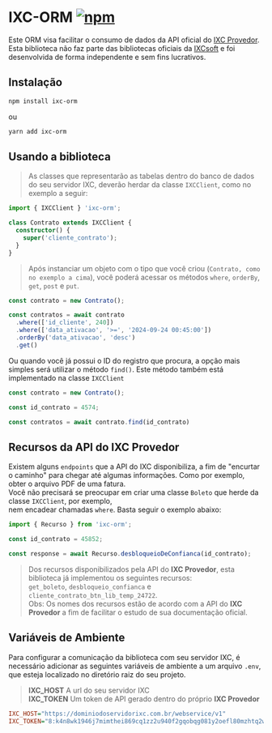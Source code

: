 # IXC-ORM [![npm](https://img.shields.io/npm/dt/ixc-orm.svg)](https://www.npmjs.com/package/ixc-orm)

Este ORM visa facilitar o consumo de dados da API oficial do [IXC Provedor](https://ixcsoft.com/ixc-provedor).\
Esta biblioteca não faz parte das bibliotecas oficiais da [IXCsoft](https://ixcsoft.com/) e foi desenvolvida de forma independente e sem fins lucrativos.



## Instalação

```bash
npm install ixc-orm
```
ou
```bash
yarn add ixc-orm
```



## Usando a biblioteca

> As classes que representarão as tabelas dentro do banco de dados do seu servidor IXC, deverão herdar da classe `IXCClient`, como no exemplo a seguir:

```typescript
import { IXCClient } 'ixc-orm';

class Contrato extends IXCClient {
  constructor() {
    super('cliente_contrato');
  }
}
```

> Após instanciar um objeto com o tipo que você criou (`Contrato, como no exemplo a cima`), você poderá acessar os métodos `where`, `orderBy`, `get`, `post` e `put`.

```typescript
const contrato = new Contrato();

const contratos = await contrato
  .where(['id_cliente', 240])
  .where(['data_ativacao', '>=', '2024-09-24 00:45:00'])
  .orderBy('data_ativacao', 'desc')
  .get()
```

Ou quando você já possui o ID do registro que procura, a opção mais simples será utilizar o método `find()`. Este método também está implementado na classe `IXCClient`

```typescript
const contrato = new Contrato();

const id_contrato = 4574;

const contratos = await contrato.find(id_contrato)
```



## Recursos da API do IXC Provedor

Existem alguns `endpoints` que a API do IXC disponibiliza, a fim de "encurtar o caminho" para chegar até algumas informações. Como por exemplo, obter o arquivo PDF de uma fatura.\
Você não precisará se preocupar em criar uma classe `Boleto` que herde da classe `IXCClient`, por exemplo,\
nem encadear chamadas `where`. Basta seguir o exemplo abaixo:

```typescript
import { Recurso } from 'ixc-orm';

const id_contrato = 45852;

const response = await Recurso.desbloqueioDeConfianca(id_contrato);
```

> Dos recursos disponibilizados pela API do **IXC Provedor**, esta biblioteca já implementou os seguintes recursos:\
> `get_boleto`, `desbloqueio_confianca` e `cliente_contrato_btn_lib_temp_24722`.\
> Obs: Os nomes dos recursos estão de acordo com a API do **IXC Provedor** a fim de facilitar o estudo de sua documentação oficial.



## Variáveis de Ambiente

Para configurar a comunicação da biblioteca com seu servidor IXC, é necessário adicionar as seguintes variáveis de ambiente a um arquivo `.env`, que esteja localizado no diretório raiz do seu projeto.

> **IXC_HOST** A url do seu servidor IXC\
> **IXC_TOKEN** Um token de API gerado dentro do próprio **IXC Provedor**

```ini
IXC_HOST="https://dominiodoservidorixc.com.br/webservice/v1"
IXC_TOKEN="8:k4n8wk1946j7mimthei869cq1zz2u940f2gqobqg081y2oefl80mzhtq2wud3gqp"
```
